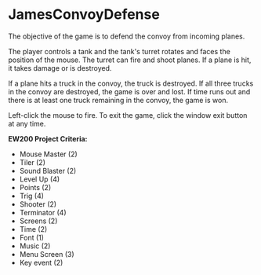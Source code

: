 # JamesConvoyDefense

The objective of the game is to defend the convoy from incoming planes.

The player controls a tank and the tank's turret rotates and faces the position of the mouse.
The turret can fire and shoot planes. If a plane is hit, it takes damage or is destroyed.

If a plane hits a truck in the convoy, the truck is destroyed. If all three trucks in the convoy are destroyed, the game is over and lost.
If time runs out and there is at least one truck remaining in the convoy, the game is won.

Left-click the mouse to fire.
To exit the game, click the window exit button at any time.

**EW200 Project Criteria:**
- Mouse Master (2)
- Tiler (2)
- Sound Blaster (2)
- Level Up (4)
- Points (2)
- Trig (4)
- Shooter (2)
- Terminator (4)
- Screens (2)
- Time (2)
- Font (1)
- Music (2)
- Menu Screen (3)
- Key event (2)
